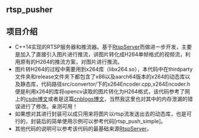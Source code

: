 ﻿## rtsp_pusher

项目介绍
-
* C++14实现的RTSP服务器和推流器。基于[RtspServer](https://github.com/PHZ76/RtspServer/tree/master)而做进一步开发，主要是加入了直接引入图片进行推流，讲图片转化成H264单帧格式的视频流，利用原有的H264的推流方案，对图片进行推流。
* 图片转H264的过程中需要用到x264库（libx264.so），本代码中在thirdparty文件夹和release文件夹下都包含了x86以及aarch64版本的x264的动态库以及静态库，代码路径src/convertor/下的x264Encoder.cpp,x264Encoder.h便是利用x264的库将opencv读取的图片转化为H264格式，该代码参考了网上的[csdn博文](https://blog.csdn.net/leonardohaig/article/details/103624426)或者是这篇[cnblogs博文](https://www.cnblogs.com/ziyu-trip/p/7075003.html)，当然我这里也对其中的内存泄漏的错误进行了修改。亲测可用！
* 如果想对其进行封装可以成只用来将图片以rtsp流发送出去的动态库，也是可行的，封装后的简单使用示例可以参考代码[rtsp_push_simple]。
* 其他代码的说明可以参考该代码的最基础来源[RtspServer](https://github.com/PHZ76/RtspServer/tree/master)。

